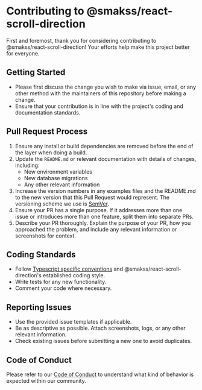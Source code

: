 # Contributing to @smakss/react-scroll-direction

First and foremost, thank you for considering contributing to @smakss/react-scroll-direction! Your efforts help make this project better for everyone.

## Getting Started

- Please first discuss the change you wish to make via issue, email, or any other method with the maintainers of this repository before making a change.
- Ensure that your contribution is in line with the project's coding and documentation standards.

## Pull Request Process

1. Ensure any install or build dependencies are removed before the end of the layer when doing a build.
2. Update the `README.md` or relevant documentation with details of changes, including:
    - New environment variables
    - New database migrations
    - Any other relevant information
3. Increase the version numbers in any examples files and the README.md to the new version that this Pull Request would represent. The versioning scheme we use is [SemVer](http://semver.org/).
4. Ensure your PR has a single purpose. If it addresses more than one issue or introduces more than one feature, split them into separate PRs.
5. Describe your PR thoroughly. Explain the purpose of your PR, how you approached the problem, and include any relevant information or screenshots for context.

## Coding Standards

- Follow [Typescript specific conventions](https://google.github.io/styleguide/tsguide.html) and @smakss/react-scroll-direction's established coding style.
- Write tests for any new functionality.
- Comment your code where necessary.

## Reporting Issues

- Use the provided issue templates if applicable.
- Be as descriptive as possible. Attach screenshots, logs, or any other relevant information.
- Check existing issues before submitting a new one to avoid duplicates.

## Code of Conduct

Please refer to our [Code of Conduct](CODE_OF_CONDUCT.md) to understand what kind of behavior is expected within our community.